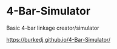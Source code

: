 # 4-Bar-Simulator
Basic 4-bar linkage creator/simulator

https://burkedj.github.io/4-Bar-Simulator/
